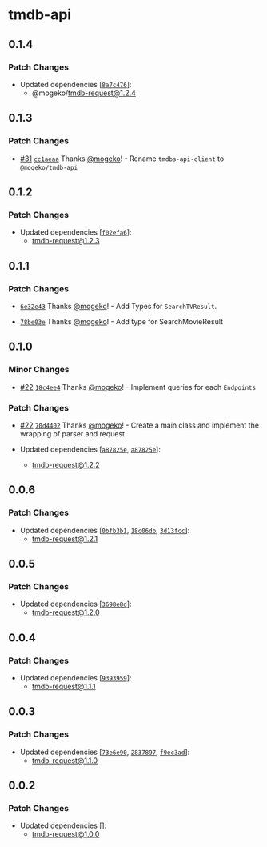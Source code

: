 # tmdb-api

## 0.1.4

### Patch Changes

- Updated dependencies [[`8a7c476`](https://github.com/mogeko/movisea/commit/8a7c4767fc817e495792e1ce99fbc12e6f4722b5)]:
  - @mogeko/tmdb-request@1.2.4

## 0.1.3

### Patch Changes

- [#31](https://github.com/mogeko/movisea/pull/31) [`cc1aeaa`](https://github.com/mogeko/movisea/commit/cc1aeaa27fae98a1c8dea356e872cd72c0391da9) Thanks [@mogeko](https://github.com/mogeko)! - Rename `tmdbs-api-client` to `@mogeko/tmdb-api`

## 0.1.2

### Patch Changes

- Updated dependencies [[`f02efa6`](https://github.com/mogeko/movisea/commit/f02efa69403ef02284b49ff0e0e7b050a9b4c99c)]:
  - tmdb-request@1.2.3

## 0.1.1

### Patch Changes

- [`6e32e43`](https://github.com/mogeko/movisea/commit/6e32e43e32b6ab6b760f9190e57c0cb50964f402) Thanks [@mogeko](https://github.com/mogeko)! - Add Types for `SearchTVResult`.

- [`78be03e`](https://github.com/mogeko/movisea/commit/78be03ee73a74d5d6963f03a076c6c7bc2da8ef8) Thanks [@mogeko](https://github.com/mogeko)! - Add type for SearchMovieResult

## 0.1.0

### Minor Changes

- [#22](https://github.com/mogeko/movisea/pull/22) [`18c4ee4`](https://github.com/mogeko/movisea/commit/18c4ee46a40b2c0e739109f6d14b4709976401b2) Thanks [@mogeko](https://github.com/mogeko)! - Implement queries for each `Endpoints`

### Patch Changes

- [#22](https://github.com/mogeko/movisea/pull/22) [`70d4402`](https://github.com/mogeko/movisea/commit/70d4402b3cbfffe37f6fc72794858f0270810c42) Thanks [@mogeko](https://github.com/mogeko)! - Create a main class and implement the wrapping of parser and request

- Updated dependencies [[`a87825e`](https://github.com/mogeko/movisea/commit/a87825e9ee8de8e817d21ac09c6b23612c07c48c), [`a87825e`](https://github.com/mogeko/movisea/commit/a87825e9ee8de8e817d21ac09c6b23612c07c48c)]:
  - tmdb-request@1.2.2

## 0.0.6

### Patch Changes

- Updated dependencies [[`0bfb3b1`](https://github.com/mogeko/movisea/commit/0bfb3b19ee76fcc89d33d9e200be815e50f60848), [`18c06db`](https://github.com/mogeko/movisea/commit/18c06db12b40056c4f287046e89a2117b704f6e8), [`3d13fcc`](https://github.com/mogeko/movisea/commit/3d13fcc1b9456b45aba9026fc7621caae711182d)]:
  - tmdb-request@1.2.1

## 0.0.5

### Patch Changes

- Updated dependencies [[`3698e8d`](https://github.com/mogeko/movisea/commit/3698e8dfcb77f465519b84287ca95c464106d048)]:
  - tmdb-request@1.2.0

## 0.0.4

### Patch Changes

- Updated dependencies [[`9393959`](https://github.com/mogeko/movisea/commit/9393959f8e7fcba6fc3c9d5d23713655863d9bbd)]:
  - tmdb-request@1.1.1

## 0.0.3

### Patch Changes

- Updated dependencies [[`73e6e90`](https://github.com/mogeko/movisea/commit/73e6e9075ee8bd28bf10bfbd255cf7d43c56e0ca), [`2837897`](https://github.com/mogeko/movisea/commit/2837897af7d5c3b3396601ec1534f7ee86333215), [`f9ec3ad`](https://github.com/mogeko/movisea/commit/f9ec3adb187a7642a85db9a28c4ffe0284bbd7d6)]:
  - tmdb-request@1.1.0

## 0.0.2

### Patch Changes

- Updated dependencies []:
  - tmdb-request@1.0.0
